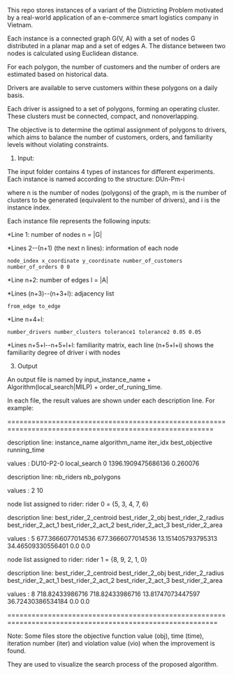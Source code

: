 This repo stores instances of a variant of the Districting Problem motivated by a real-world application of an e-commerce smart logistics company in Vietnam.

Each instance is a connected graph G(V, A) with a set of nodes G distributed in a planar map and a set of edges A. The distance between two nodes is calculated using Euclidean distance.

For each polygon, the number of customers and the number of orders are estimated based on historical data. 

Drivers are available to serve customers within these polygons on a daily basis. 

Each driver is assigned to a set of polygons, forming an operating cluster. These clusters must be connected, compact, and nonoverlapping. 

The objective is to determine the optimal assignment of polygons to drivers, which aims to balance the number of customers, orders, and familiarity levels without violating constraints.

1. Input:

The input folder contains 4 types of instances for different experiments. Each instance is named according to the structure: DUn-Pm-i

where n is the number of nodes (polygons) of the graph, m is the number of clusters to be generated (equivalent to the number of drivers), and i is the instance index.

Each instance file represents the following inputs:

*Line 1: number of nodes n = |G|

*Lines 2--(n+1) (the next n lines): information of each node

    node_index x_coordinate y_coordinate number_of_customers number_of_orders 0 0
    
*Line n+2: number of edges l = |A|

*Lines (n+3)--(n+3+l): adjacency list

    from_edge to_edge
    
*Line n+4+l:

    number_drivers number_clusters tolerance1 tolerance2 0.05 0.05
    
*Lines n+5+l--n+5+l+l: familiarity matrix, each line (n+5+l+i) shows the familiarity degree of driver i with nodes

3. Output

An output file is named by input_instance_name + Algorithm(local_search|MILP) + order_of_runing_time.

In each file, the result values are shown under each description line. For example:

=========================================================================================================

description line:            instance_name algorithm_name   iter_idx   best_objective         running_time

values          :            DU10-P2-0     local_search     0          1396.1909475686136    0.260076

description line:            nb_riders nb_polygons

values          :            2 10

node list assigned to rider: rider 0 = {5, 3, 4, 7, 6}

description line:            best_rider_2_centroid   best_rider_2_obj   best_rider_2_radius   best_rider_2_act_1   best_rider_2_act_2   best_rider_2_act_3 best_rider_2_area

values          :            5                       677.3666077014536  677.3666077014536     13.151405793795313   34.46509330556401    0.0                0.0

node list assigned to rider: rider 1 = {8, 9, 2, 1, 0}

description line:            best_rider_2_centroid   best_rider_2_obj   best_rider_2_radius   best_rider_2_act_1   best_rider_2_act_2   best_rider_2_act_3 best_rider_2_area

values          :            8                       718.82433986716    718.82433986716       13.81747073447597    36.72430386534184    0.0                0.0

==========================================================================================================

Note: Some files store the objective function value (obj), time (time), iteration number (iter) and violation value (vio) when the improvement is found.

They are used to visualize the search process of the proposed algorithm.
  
